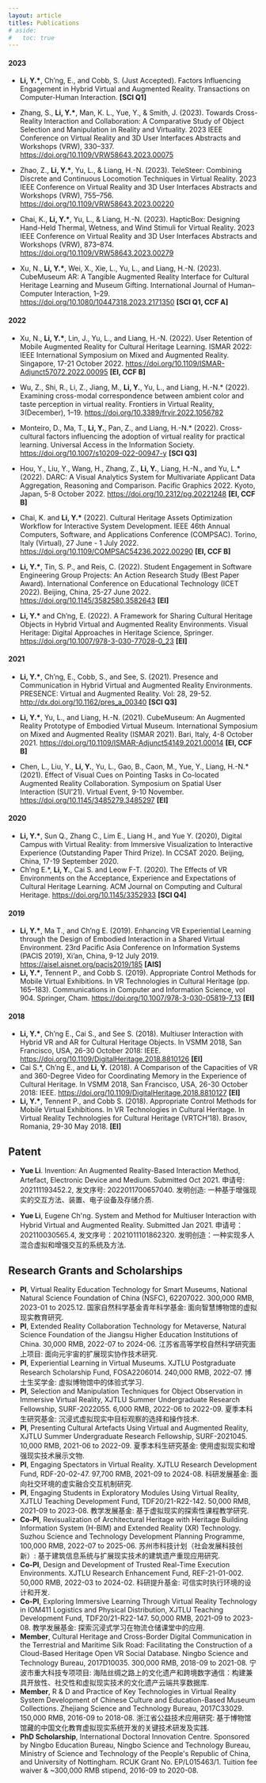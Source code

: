 ```yaml
---
layout: article
titles: Publications
# aside:
#   toc: true
---
```


#### 2023

- <b>Li, Y.*</b>, Ch’ng, E., and Cobb, S. (Just Accepted). Factors Influencing Engagement in Hybrid Virtual and Augmented Reality. Transactions on Computer-Human Interaction. **[SCI Q1]**

- Zhang, S., <b>Li, Y.*</b>, Man, K. L., Yue, Y., & Smith, J. (2023). Towards Cross-Reality Interaction and Collaboration: A Comparative Study of Object Selection and Manipulation in Reality and Virtuality. 2023 IEEE Conference on Virtual Reality and 3D User Interfaces Abstracts and Workshops (VRW), 330–337. <https://doi.org/10.1109/VRW58643.2023.00075>

- Zhao, Z., <b>Li, Y.*</b>, Yu, L., & Liang, H.-N. (2023). TeleSteer: Combining Discrete and Continuous Locomotion Techniques in Virtual Reality. 2023 IEEE Conference on Virtual Reality and 3D User Interfaces Abstracts and Workshops (VRW), 755–756. <https://doi.org/10.1109/VRW58643.2023.00220>

- Chai, K., <b>Li, Y.*</b>, Yu, L., & Liang, H.-N. (2023). HapticBox: Designing Hand-Held Thermal, Wetness, and Wind Stimuli for Virtual Reality. 2023 IEEE Conference on Virtual Reality and 3D User Interfaces Abstracts and Workshops (VRW), 873–874. <https://doi.org/10.1109/VRW58643.2023.00279>

- Xu, N., <b>Li, Y.*</b>, Wei, X., Xie, L., Yu, L., and Liang, H.-N. (2023). CubeMuseum AR: A Tangible Augmented Reality Interface for Cultural Heritage Learning and Museum Gifting. International Journal of Human–Computer Interaction, 1–29. <https://doi.org/10.1080/10447318.2023.2171350> **[SCI Q1, CCF A]**

#### 2022

- Xu, N., <b>Li, Y.*</b>, Lin, J., Yu, L., and Liang, H.-N. (2022). User Retention of Mobile Augmented Reality for Cultural Heritage Learning. ISMAR 2022: IEEE International Symposium on Mixed and Augmented Reality. Singapore, 17-21 October 2022. <https://doi.org/10.1109/ISMAR-Adjunct57072.2022.00095> **[EI, CCF B]**

- Wu, Z., Shi, R., Li, Z., Jiang, M., <b>Li, Y.</b>, Yu, L., and Liang, H.-N.* (2022). Examining cross-modal correspondence between ambient color and taste perception in virtual reality. Frontiers in Virtual Reality, 3(December), 1–19. <https://doi.org/10.3389/frvir.2022.1056782>

- Monteiro, D., Ma, T., <b>Li, Y.</b>, Pan, Z., and Liang, H.-N.* (2022). Cross-cultural factors influencing the adoption of virtual reality for practical learning. Universal Access in the Information Society. <https://doi.org/10.1007/s10209-022-00947-y> **[SCI Q3]**

- Hou, Y., Liu, Y., Wang, H., Zhang, Z., <b>Li, Y.</b>, Liang, H.-N., and Yu, L.* (2022). DARC: A Visual Analytics System for Multivariate Applicant Data Aggregation, Reasoning and Comparison. Pacific Graphics 2022. Kyoto, Japan, 5-8 October 2022. <https://doi.org/10.2312/pg.20221248> **[EI, CCF B]**

- Chai, K. and <b>Li, Y.*</b> (2022). Cultural Heritage Assets Optimization Workflow for Interactive System Development. IEEE 46th Annual Computers, Software, and Applications Conference (COMPSAC). Torino, Italy (Virtual), 27 June - 1 July 2022. <https://doi.org/10.1109/COMPSAC54236.2022.00290> **[EI, CCF B]**

- <b>Li, Y.*</b>, Tin, S. P., and Reis, C. (2022). Student Engagement in Software Engineering Group Projects: An Action Research Study (Best Paper Award). International Conference on Educational Technology (ICET 2022). Beijing, China, 25-27 June 2022. <https://doi.org/10.1145/3582580.3582643> **[EI]**

- <b>Li, Y.*</b> and Ch’ng, E. (2022). A Framework for Sharing Cultural Heritage Objects in Hybrid Virtual and Augmented Reality Environments. Visual Heritage: Digital Approaches in Heritage Science, Springer. <https://doi.org/10.1007/978-3-030-77028-0_23> **[EI]**

#### 2021

- <b>Li, Y.*</b>, Ch’ng, E., Cobb, S., and See, S. (2021). Presence and Communication in Hybrid Virtual and Augmented Reality Environments. PRESENCE: Virtual and Augmented Reality. Vol: 28, 29-52. <http://dx.doi.org/10.1162/pres_a_00340> **[SCI Q3]**

- <b>Li, Y.*</b>, Yu, L., and Liang, H.-N. (2021). CubeMuseum: An Augmented Reality Prototype of Embodied Virtual Museum. International Symposium on Mixed and Augmented Reality (ISMAR 2021). Bari, Italy, 4-8 October 2021. <https://doi.org/10.1109/ISMAR-Adjunct54149.2021.00014> **[EI, CCF B]**

- Chen, L., Liu, Y., <b>Li, Y.</b>, Yu, L., Gao, B., Caon, M., Yue, Y., Liang, H.-N.* (2021). Effect of Visual Cues on Pointing Tasks in Co-located Augmented Reality Collaboration. Symposium on Spatial User Interaction (SUI'21). Virtual Event, 9-10 November. <https://doi.org/10.1145/3485279.3485297> **[EI]**

#### 2020

- <b>Li, Y.*</b>, Sun Q., Zhang C., Lim E., Liang H., and Yue Y. (2020), Digital Campus with Virtual Reality: from Immersive Visualization to Interactive Experience (Outstanding Paper Third Prize). In CCSAT 2020. Beijing, China, 17-19 September 2020. 
- Ch’ng E.*, <b>Li, Y.</b>, Cai S. and Leow F-T. (2020). The Effects of VR Environments on the Acceptance, Experience and Expectations of Cultural Heritage Learning. ACM Journal on Computing and Cultural Heritage. <https://doi.org/10.1145/3352933> **[SCI Q4]**

#### 2019

- <b>Li, Y.*</b>, Ma T., and Ch’ng E. (2019). Enhancing VR Experiential Learning through the Design of Embodied Interaction in a Shared Virtual Environment. 23rd Pacific Asia Conference on Information Systems (PACIS 2019), Xi’an, China, 9-12 July 2019. <https://aisel.aisnet.org/pacis2019/185> **[AIS]**
- <b>Li, Y.*</b>, Tennent P., and Cobb S. (2019). Appropriate Control Methods for Mobile Virtual Exhibitions. In VR Technologies in Cultural Heritage (pp. 165–183). Communications in Computer and Information Science, vol 904. Springer, Cham. <https://doi.org/10.1007/978-3-030-05819-7_13> **[EI]**

#### 2018
- <b>Li, Y.*</b>, Ch’ng E., Cai S., and See S. (2018). Multiuser Interaction with Hybrid VR and AR for Cultural Heritage Objects. In VSMM 2018, San Francisco, USA, 26-30 October 2018: IEEE. <https://doi.org/10.1109/DigitalHeritage.2018.8810126> **[EI]**
- Cai S.*, Ch’ng E., and <b>Li, Y.</b> (2018). A Comparison of the Capacities of VR and 360-Degree Video for Coordinating Memory in the Experience of Cultural Heritage. In VSMM 2018, San Francisco, USA, 26-30 October 2018: IEEE. <https://doi.org/10.1109/DigitalHeritage.2018.8810127> **[EI]**
- <b>Li, Y.*</b>, Tennent P., and Cobb S. (2018). Appropriate Control Methods for Mobile Virtual Exhibitions. In VR Technologies in Cultural Heritage. In Virtual Reality Technologies for Cultural Heritage (VRTCH’18). Brasov, Romania, 29-30 May 2018. **[EI]**


## Patent
- **Yue Li**. Invention: An Augmented Reality-Based Interaction Method, Artefact, Electronic Device and Medium. Submitted Oct 2021. 申请号: 202111193452.2, 发文序号: 2022011700657040. 发明创造: 一种基于增强现实的交互方法、装置、电子设备及存储介质.

- **Yue Li**, Eugene Ch'ng. System and Method for Multiuser Interaction with Hybrid Virtual and Augmented Reality. Submitted Jan 2021. 申请号：202110030565.4, 发文序号：2021011101862320. 发明创造：一种实现多人混合虚拟和增强交互的系统及方法.


## Research Grants and Scholarships
- **PI**, Virtual Reality Education Technology for Smart Museums, National Natural Science Foundation of China (NSFC), 62207022. 300,000 RMB, 2023-01 to 2025.12. 国家自然科学基金青年科学基金: 面向智慧博物馆的虚拟现实教育研究.
- **PI**, Extended Reality Collaboration Technology for Metaverse, Natural Science Foundation of the Jiangsu Higher Education Institutions of China. 30,000 RMB, 2022-07 to 2024-06. 江苏省高等学校自然科学研究面上项目: 面向元宇宙的扩展现实协作技术研究.
- **PI**, Experiential Learning in Virtual Museums. XJTLU Postgraduate Research Scholarship Fund, FOSA2206014. 240,000 RMB, 2022-07. 博士生奖学金: 虚拟博物馆中的体验式学习.
- **PI**, Selection and Manipulation Techniques for Object Observation in Immersive Virtual Reality, XJTLU Summer Undergraduate Research Fellowship, SURF-2022055. 6,000 RMB, 2022-06 to 2022-09. 夏季本科生研究基金: 沉浸式虚拟现实中目标观察的选择和操作技术.
- **PI**, Presenting Cultural Artefacts Using Virtual and Augmented Reality, XJTLU Summer Undergraduate Research Fellowship, SURF-2021045. 10,000 RMB, 2021-06 to 2022-09. 夏季本科生研究基金: 使用虚拟现实和增强现实技术展示文物.
- **PI**, Engaging Spectators in Virtual Reality. XJTLU Research Development Fund, RDF-20-02-47. 97,700 RMB, 2021-09 to 2024-08. 科研发展基金: 面向社交环境的虚实融合交互机制研究.
- **PI**, Engaging Students in Exploratory Modules Using Virtual Reality, XJTLU Teaching Development Fund, TDF20/21-R22-142. 50,000 RMB, 2021-09 to 2023-08. 教学发展基金: 基于虚拟现实的探索性课程教学研究.
- **Co-PI**, Revisualization of Architectural Heritage with Heritage Building Information System (H-BIM) and Extended Reality (XR) Technology. Suzhou Science and Technology Development Planning Programme, 100,000 RMB, 2022-07 to 2025-06. 苏州市科技计划（社会发展科技创新）: 基于建筑信息系统与扩展现实技术的建筑遗产重现应用研究.
- **Co-PI**, Design and Development of Trusted Real-Time Execution Environments. XJTLU Research Enhancement Fund, REF-21-01-002. 50,000 RMB, 2022-03 to 2024-02. 科研提升基金: 可信实时执行环境的设计和开发.
- **Co-PI**, Exploring Immersive Learning Through Virtual Reality Technology in IOM411 Logistics and Physical Distribution, XJTLU Teaching Development Fund, TDF20/21-R22-147. 50,000 RMB, 2021-09 to 2023-08. 教学发展基金: 探索沉浸式学习在物流仓储课堂中的应用.
- **Member**, Cultural Heritage and Cross-Border Digital Communication in the Terrestrial and Maritime Silk Road: Facilitating the Construction of a Cloud-Based Heritage Open VR Social Database. Ningbo Science and Technology Bureau, 2017D10035. 300,000 RMB, 2018-09 to 2021-08. 宁波市重大科技专项项目: 海陆丝绸之路上的文化遗产和跨境数字通信：构建兼具开放性、社交性和虚拟现实技术的文化遗产云端共享数据库.
- **Member**, R & D and Practice of Key Technologies in Virtual Reality System Development of Chinese Culture and Education-Based Museum Collections. Zhejiang Science and Technology Bureau, 2017C33029. 150,000 RMB, 2016-09 to 2018-08. 浙江省公益技术应用研究: 基于博物馆馆藏的中国文化教育虚拟现实系统开发的关键技术研发及实践.
- **PhD Scholarship**, International Doctoral Innovation Centre. Sponsored by Ningbo Education Bureau, Ningbo Science and Technology Bureau, Ministry of Science and Technology of the People's Republic of China, and University of Nottingham. RCUK Grant No. EP/L015463/1. Tuition fee waiver & ~300,000 RMB stipend, 2016-09 to 2020-08.
